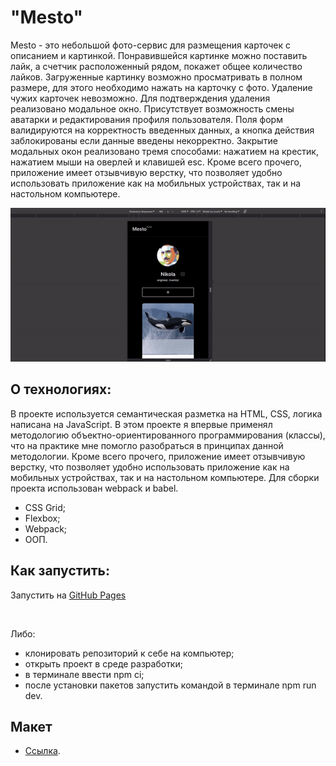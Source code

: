 
# "Mesto"

Mesto - это небольшой фото-сервис для размещения карточек с описанием и картинкой. Понравившейся картинке можно поставить лайк, а счетчик расположенный рядом, покажет общее количество лайков. Загруженные картинку возможно просматривать в полном размере, для этого необходимо нажать на карточку с фото. Удаление чужих карточек невозможно. Для подтверждения удаления реализовано модальное окно. Присутствует возможность смены аватарки и редактирования профиля пользователя. Поля форм валидируются на корректность введенных данных, а кнопка действия заблокированы если данные введены некорректно. Закрытие модальных окон реализовано тремя способами: нажатием на крестик, нажатием мыши на оверлей и клавишей esc. Кроме всего прочего, приложение имеет отзывчивую верстку, что позволяет удобно использовать приложение как на мобильных устройствах, так и на настольном компьютере.

![](./src/images/result.gif)

## О технологиях:

В проекте используется семантическая разметка на HTML, CSS, логика написана на JavaScript. В этом проекте я впервые применял методологию объектно-ориентированного программирования (классы), что на практике мне помогло разобраться в принципах данной методологии. Кроме всего прочего, приложение имеет отзывчивую верстку, что позволяет удобно использовать приложение как на мобильных устройствах, так и на настольном компьютере. Для сборки проекта использован webpack и babel.

- CSS Grid;
- Flexbox;
- Webpack;
- ООП.

## Как запустить:

Запустить на [GitHub Pages](https://s-ig0r.github.io/mesto/)

</br>

Либо:

- клонировать репозиторий к себе на компьютер;
- открыть проект в среде разработки;
- в терминале ввести npm ci;
- после установки пакетов запустить командой в терминале npm run dev.

## Макет

-  [Ссылка](https://www.figma.com/file/2cn9N9jSkmxD84oJik7xL7/JavaScript.-Sprint-4?node-id=0%3A1).

